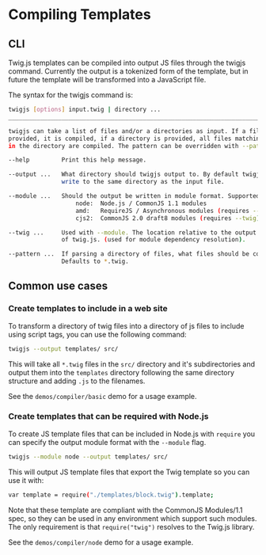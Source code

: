 # Compiling Templates

## CLI

Twig.js templates can be compiled into output JS files through the twigjs command. Currently the output is a tokenized form of the template, but in future the template will be transformed into a JavaScript file.

The syntax for the twigjs command is:

```bash
twigjs [options] input.twig | directory ...
_______________________________________________________________________________

twigjs can take a list of files and/or a directories as input. If a file is
provided, it is compiled, if a directory is provided, all files matching *.twig
in the directory are compiled. The pattern can be overridden with --pattern

--help         Print this help message.

--output ...   What directory should twigjs output to. By default twigjs will
               write to the same directory as the input file.

--module ...   Should the output be written in module format. Supported formats:
                   node:  Node.js / CommonJS 1.1 modules
                   amd:   RequireJS / Asynchronous modules (requires --twig)
                   cjs2:  CommonJS 2.0 draft8 modules (requires --twig)

--twig ...     Used with --module. The location relative to the output directory
               of twig.js. (used for module dependency resolution).

--pattern ...  If parsing a directory of files, what files should be compiled.
               Defaults to *.twig.
```

## Common use cases

### Create templates to include in a web site

To transform a directory of twig files into a directory of js files to include using script tags, you can use the following command:

```bash
twigjs --output templates/ src/
```

This will take all `*.twig` files in the `src/` directory and it's subdirectories and output them into the `templates` directory following the same directory structure and adding `.js` to the filenames.

See the `demos/compiler/basic` demo for a usage example.

### Create templates that can be required with Node.js

To create JS template files that can be included in Node.js with `require` you can specify the output module format with the `--module` flag.

```bash
twigjs --module node --output templates/ src/
```

This will output JS template files that export the Twig template so you can use it with:

```bash
var template = require("./templates/block.twig").template;

```

Note that these template are compliant with the CommonJS Modules/1.1 spec, so they can be used in any environment which support such modules. The only requirement is that `require("twig")` resolves to the Twig.js library.

See the `demos/compiler/node` demo for a usage example.
